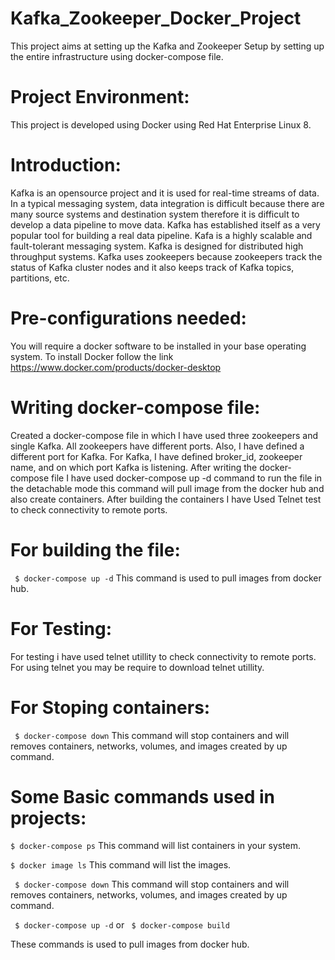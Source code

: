 # Kafka_Zookeeper_Docker_Project
This project aims at setting up the Kafka and Zookeeper Setup by setting up the entire infrastructure using docker-compose file.


# Project Environment:
This project is developed using Docker using Red Hat Enterprise Linux 8.

# Introduction:
Kafka is an opensource project and it is used for real-time streams of data. In a typical messaging system, data integration is difficult because there are many source systems and destination system therefore it is difficult to develop a data pipeline to move data. Kafka has established itself as a very popular tool for building a real data pipeline. Kafa is a highly scalable and fault-tolerant messaging system. Kafka is designed for distributed high throughput systems. 
Kafka uses zookeepers because zookeepers track the status of Kafka cluster nodes and it also keeps track of Kafka topics, partitions, etc.


# Pre-configurations needed:
You will require a docker software to be installed in your base operating system.
To install Docker follow the link https://www.docker.com/products/docker-desktop


# Writing docker-compose file: 
Created a docker-compose file in which I have used three zookeepers and single Kafka. All zookeepers have different ports. Also, I have defined a different port for Kafka. For Kafka, I have defined broker_id, zookeeper name, and on which port Kafka is listening. After writing the docker-compose file I have used docker-compose up -d command to run the file in the detachable mode this command will pull image from the docker hub and also create containers. After building the containers I have Used Telnet test to check connectivity to remote ports.


 # For building the file:
 ``` $ docker-compose up -d``` 
 This command is used to pull images from docker hub.


# For Testing: 
For testing i have used telnet utillity to check connectivity to remote ports.
For using telnet you may be require to download telnet  utillity.

 # For Stoping containers:
``` $ docker-compose down```
This command will stop containers and will removes containers, networks, volumes, and images created by up command.

 
# Some Basic commands used in projects:
` $ docker-compose ps `
This  command will list containers in your system.

` $ docker image ls `
This command will list the images.

``` $ docker-compose down```
This command will stop containers and will removes containers, networks, volumes, and images created by up command.
 
 ``` $ docker-compose up -d``` 
 or
 ``` $ docker-compose build``` 
 
 These commands is used to pull images from docker hub.

